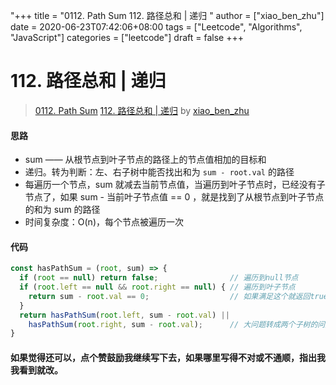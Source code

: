 "+++
title = "0112. Path Sum 112. 路径总和 | 递归 "
author = ["xiao_ben_zhu"]
date = 2020-06-23T07:42:06+08:00
tags = ["Leetcode", "Algorithms", "JavaScript"]
categories = ["leetcode"]
draft = false
+++

# 112. 路径总和 | 递归

> [0112. Path Sum](https://leetcode-cn.com/problems/path-sum/)
> [112. 路径总和 | 递归](https://leetcode-cn.com/problems/path-sum/solution/di-gui-ti-by-hyj8/) by [xiao_ben_zhu](https://leetcode-cn.com/u/xiao_ben_zhu/)


#### 思路
- sum —— 从根节点到叶子节点的路径上的节点值相加的目标和
- 递归。转为判断：左、右子树中能否找出和为 `sum - root.val` 的路径 
- 每遍历一个节点，sum 就减去当前节点值，当遍历到叶子节点时，已经没有子节点了，如果 sum - 当前叶子节点值 == 0 ，就是找到了从根节点到叶子节点的和为 sum 的路径
- 时间复杂度：O(n)，每个节点被遍历一次
#### 代码
```js
const hasPathSum = (root, sum) => {
  if (root == null) return false;                // 遍历到null节点
  if (root.left == null && root.right == null) { // 遍历到叶子节点
    return sum - root.val == 0;                  // 如果满足这个就返回true
  }
  return hasPathSum(root.left, sum - root.val) ||
    hasPathSum(root.right, sum - root.val);      // 大问题转成两个子树的问题
}
```

#### 如果觉得还可以，点个赞鼓励我继续写下去，如果哪里写得不对或不通顺，指出我我看到就改。
